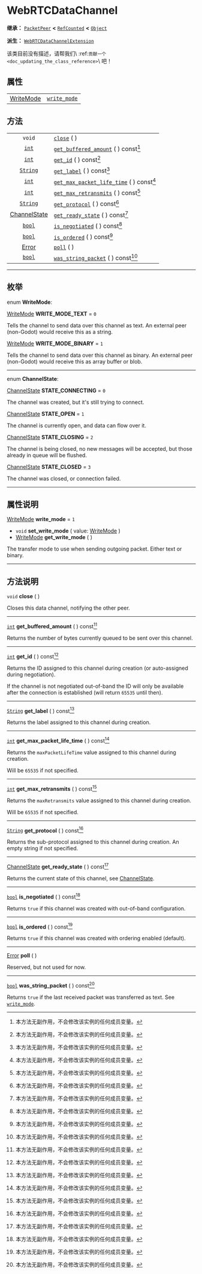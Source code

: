 <!-- ⚠ 请勿编辑本文件 ⚠ -->
<!-- 本文档使用脚本从 WeDot 引擎源码仓库生成。 -->
<!-- 生成脚本：https://github.com/WeDot-Engine/WeDot/tree/4.3/doc/tools/make_md.py； -->
<!-- 原文件：https://github.com/WeDot-Engine/WeDot/tree/4.3/modules/webrtc/doc_classes/WebRTCDataChannel.xml。 -->

<div id="_class_webrtcdatachannel"></div>

# WebRTCDataChannel

**继承：** [`PacketPeer`](class_packetpeer.md) **<** [`RefCounted`](class_refcounted.md) **<** [`Object`](class_object.md)

**派生：** [`WebRTCDataChannelExtension`](class_webrtcdatachannelextension.md)

该类目前没有描述，请帮我们\ :ref:`贡献一个 <doc_updating_the_class_reference>`\ 吧！

## 属性

|||
|:-:|:--|
| [WriteMode](#enum_webrtcdatachannel_writemode) | [`write_mode`](#class_webrtcdatachannel_property_write_mode) | ``1`` |

## 方法

|||
|:-:|:--|
| `void`                                               | [`close`](#class_webrtcdatachannel_method_close) ( )                                                     |
| [`int`](class_int.md)                                | [`get_buffered_amount`](#class_webrtcdatachannel_method_get_buffered_amount) ( ) const[^const]           |
| [`int`](class_int.md)                                | [`get_id`](#class_webrtcdatachannel_method_get_id) ( ) const[^const]                                     |
| [`String`](class_string.md)                          | [`get_label`](#class_webrtcdatachannel_method_get_label) ( ) const[^const]                               |
| [`int`](class_int.md)                                | [`get_max_packet_life_time`](#class_webrtcdatachannel_method_get_max_packet_life_time) ( ) const[^const] |
| [`int`](class_int.md)                                | [`get_max_retransmits`](#class_webrtcdatachannel_method_get_max_retransmits) ( ) const[^const]           |
| [`String`](class_string.md)                          | [`get_protocol`](#class_webrtcdatachannel_method_get_protocol) ( ) const[^const]                         |
| [ChannelState](#enum_webrtcdatachannel_channelstate) | [`get_ready_state`](#class_webrtcdatachannel_method_get_ready_state) ( ) const[^const]                   |
| [`bool`](class_bool.md)                              | [`is_negotiated`](#class_webrtcdatachannel_method_is_negotiated) ( ) const[^const]                       |
| [`bool`](class_bool.md)                              | [`is_ordered`](#class_webrtcdatachannel_method_is_ordered) ( ) const[^const]                             |
| [Error](#enum_@globalscope_error)                    | [`poll`](#class_webrtcdatachannel_method_poll) ( )                                                       |
| [`bool`](class_bool.md)                              | [`was_string_packet`](#class_webrtcdatachannel_method_was_string_packet) ( ) const[^const]               |

<!-- rst-class:: classref-section-separator -->

---

## 枚举

<div id="_class_enum_webrtcdatachannel_writemode"></div>

enum **WriteMode**: <div id="enum_webrtcdatachannel_writemode"></div>

<div id="_class_webrtcdatachannel_constant_write_mode_text"></div>

[WriteMode](#enum_webrtcdatachannel_writemode) **WRITE_MODE_TEXT** = ``0``

Tells the channel to send data over this channel as text. An external peer (non-Godot) would receive this as a string.

<div id="_class_webrtcdatachannel_constant_write_mode_binary"></div>

[WriteMode](#enum_webrtcdatachannel_writemode) **WRITE_MODE_BINARY** = ``1``

Tells the channel to send data over this channel as binary. An external peer (non-Godot) would receive this as array buffer or blob.

<!-- rst-class:: classref-item-separator -->

---

<div id="_class_enum_webrtcdatachannel_channelstate"></div>

enum **ChannelState**: <div id="enum_webrtcdatachannel_channelstate"></div>

<div id="_class_webrtcdatachannel_constant_state_connecting"></div>

[ChannelState](#enum_webrtcdatachannel_channelstate) **STATE_CONNECTING** = ``0``

The channel was created, but it's still trying to connect.

<div id="_class_webrtcdatachannel_constant_state_open"></div>

[ChannelState](#enum_webrtcdatachannel_channelstate) **STATE_OPEN** = ``1``

The channel is currently open, and data can flow over it.

<div id="_class_webrtcdatachannel_constant_state_closing"></div>

[ChannelState](#enum_webrtcdatachannel_channelstate) **STATE_CLOSING** = ``2``

The channel is being closed, no new messages will be accepted, but those already in queue will be flushed.

<div id="_class_webrtcdatachannel_constant_state_closed"></div>

[ChannelState](#enum_webrtcdatachannel_channelstate) **STATE_CLOSED** = ``3``

The channel was closed, or connection failed.

<!-- rst-class:: classref-section-separator -->

---

## 属性说明

<div id="_class_webrtcdatachannel_property_write_mode"></div>

[WriteMode](#enum_webrtcdatachannel_writemode) **write_mode** = ``1`` <div id="class_webrtcdatachannel_property_write_mode"></div>

- `void` **set_write_mode** ( value: [WriteMode](#enum_webrtcdatachannel_writemode) )
- [WriteMode](#enum_webrtcdatachannel_writemode) **get_write_mode** ( )

The transfer mode to use when sending outgoing packet. Either text or binary.

<!-- rst-class:: classref-section-separator -->

---

## 方法说明

<div id="_class_webrtcdatachannel_method_close"></div>

`void` **close** ( )<div id="class_webrtcdatachannel_method_close"></div>

Closes this data channel, notifying the other peer.

<!-- rst-class:: classref-item-separator -->

---

<div id="_class_webrtcdatachannel_method_get_buffered_amount"></div>

[`int`](class_int.md) **get_buffered_amount** ( ) const[^const]<div id="class_webrtcdatachannel_method_get_buffered_amount"></div>

Returns the number of bytes currently queued to be sent over this channel.

<!-- rst-class:: classref-item-separator -->

---

<div id="_class_webrtcdatachannel_method_get_id"></div>

[`int`](class_int.md) **get_id** ( ) const[^const]<div id="class_webrtcdatachannel_method_get_id"></div>

Returns the ID assigned to this channel during creation (or auto-assigned during negotiation).

If the channel is not negotiated out-of-band the ID will only be available after the connection is established (will return `65535` until then).

<!-- rst-class:: classref-item-separator -->

---

<div id="_class_webrtcdatachannel_method_get_label"></div>

[`String`](class_string.md) **get_label** ( ) const[^const]<div id="class_webrtcdatachannel_method_get_label"></div>

Returns the label assigned to this channel during creation.

<!-- rst-class:: classref-item-separator -->

---

<div id="_class_webrtcdatachannel_method_get_max_packet_life_time"></div>

[`int`](class_int.md) **get_max_packet_life_time** ( ) const[^const]<div id="class_webrtcdatachannel_method_get_max_packet_life_time"></div>

Returns the `maxPacketLifeTime` value assigned to this channel during creation.

Will be `65535` if not specified.

<!-- rst-class:: classref-item-separator -->

---

<div id="_class_webrtcdatachannel_method_get_max_retransmits"></div>

[`int`](class_int.md) **get_max_retransmits** ( ) const[^const]<div id="class_webrtcdatachannel_method_get_max_retransmits"></div>

Returns the `maxRetransmits` value assigned to this channel during creation.

Will be `65535` if not specified.

<!-- rst-class:: classref-item-separator -->

---

<div id="_class_webrtcdatachannel_method_get_protocol"></div>

[`String`](class_string.md) **get_protocol** ( ) const[^const]<div id="class_webrtcdatachannel_method_get_protocol"></div>

Returns the sub-protocol assigned to this channel during creation. An empty string if not specified.

<!-- rst-class:: classref-item-separator -->

---

<div id="_class_webrtcdatachannel_method_get_ready_state"></div>

[ChannelState](#enum_webrtcdatachannel_channelstate) **get_ready_state** ( ) const[^const]<div id="class_webrtcdatachannel_method_get_ready_state"></div>

Returns the current state of this channel, see [ChannelState](#enum_webrtcdatachannel_channelstate).

<!-- rst-class:: classref-item-separator -->

---

<div id="_class_webrtcdatachannel_method_is_negotiated"></div>

[`bool`](class_bool.md) **is_negotiated** ( ) const[^const]<div id="class_webrtcdatachannel_method_is_negotiated"></div>

Returns `true` if this channel was created with out-of-band configuration.

<!-- rst-class:: classref-item-separator -->

---

<div id="_class_webrtcdatachannel_method_is_ordered"></div>

[`bool`](class_bool.md) **is_ordered** ( ) const[^const]<div id="class_webrtcdatachannel_method_is_ordered"></div>

Returns `true` if this channel was created with ordering enabled (default).

<!-- rst-class:: classref-item-separator -->

---

<div id="_class_webrtcdatachannel_method_poll"></div>

[Error](#enum_@globalscope_error) **poll** ( )<div id="class_webrtcdatachannel_method_poll"></div>

Reserved, but not used for now.

<!-- rst-class:: classref-item-separator -->

---

<div id="_class_webrtcdatachannel_method_was_string_packet"></div>

[`bool`](class_bool.md) **was_string_packet** ( ) const[^const]<div id="class_webrtcdatachannel_method_was_string_packet"></div>

Returns `true` if the last received packet was transferred as text. See [`write_mode`](#class_webrtcdatachannel_property_write_mode).

[^virtual]: 本方法通常需要用户覆盖才能生效。
[^const]: 本方法无副作用，不会修改该实例的任何成员变量。
[^vararg]: 本方法除了能接受在此处描述的参数外，还能够继续接受任意数量的参数。
[^constructor]: 本方法用于构造某个类型。
[^static]: 调用本方法无需实例，可直接使用类名进行调用。
[^operator]: 本方法描述的是使用本类型作为左操作数的有效运算符。
[^bitfield]: 这个值是由下列位标志构成位掩码的整数。
[^void]: 无返回值。
